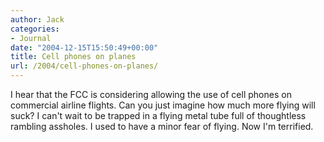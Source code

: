 ```yaml
---
author: Jack
categories:
- Journal
date: "2004-12-15T15:50:49+00:00"
title: Cell phones on planes
url: /2004/cell-phones-on-planes/
---
```


I hear that the FCC is considering allowing the use of cell phones on commercial airline flights. Can you just imagine how much more flying will suck? I can't wait to be trapped in a flying metal tube full of thoughtless rambling assholes. I used to have a minor fear of flying. Now I'm terrified.